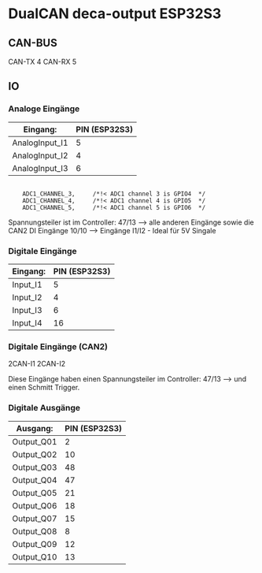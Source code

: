 # DualCAN deca-output ESP32S3



## CAN-BUS

CAN-TX 4
CAN-RX 5



## IO

### Analoge Eingänge

| Eingang:       | PIN (ESP32S3) |
|----------------|---------------|
| AnalogInput_I1 |  5            |
| AnalogInput_I2 |  4            |
| AnalogInput_I3 |  6            |

```

    ADC1_CHANNEL_3,     /*!< ADC1 channel 3 is GPIO4  */
    ADC1_CHANNEL_4,     /*!< ADC1 channel 4 is GPIO5  */
    ADC1_CHANNEL_5,     /*!< ADC1 channel 5 is GPIO6  */

```


Spannungsteiler ist im Controller:
47/13 --> alle anderen Eingänge sowie die CAN2 DI Eingänge
10/10 --> Eingänge I1/I2 - Ideal für 5V Singale




### Digitale Eingänge

| Eingang: | PIN (ESP32S3) |
|----------|---------------|
| Input_I1 |  5            |
| Input_I2 |  4            |
| Input_I3 |  6            |
| Input_I4 | 16            |


### Digitale Eingänge (CAN2)

2CAN-I1
2CAN-I2

Diese Eingänge haben einen Spannungsteiler im Controller: 47/13 --> und einen Schmitt Trigger. 


### Digitale Ausgänge

| Ausgang:   | PIN (ESP32S3) |
|------------|---------------|
| Output_Q01 |  2            |
| Output_Q02 | 10            |
| Output_Q03 | 48            |
| Output_Q04 | 47            |
| Output_Q05 | 21            |
| Output_Q06 | 18            |
| Output_Q07 | 15            |
| Output_Q08 |  8            |
| Output_Q09 | 12            |
| Output_Q10 | 13            |

